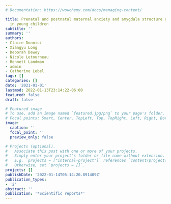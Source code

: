 ```yaml
---
# Documentation: https://wowchemy.com/docs/managing-content/

title: Prenatal and postnatal maternal anxiety and amygdala structure and function
  in young children
subtitle: ''
summary: ''
authors:
- Claire Donnici
- Xiangyu Long
- Deborah Dewey
- Nicole Letourneau
- Bennett Landman
- admin
- Catherine Lebel
tags: []
categories: []
date: '2021-01-01'
lastmod: 2022-01-13T23:14:22-06:00
featured: false
draft: false

# Featured image
# To use, add an image named `featured.jpg/png` to your page's folder.
# Focal points: Smart, Center, TopLeft, Top, TopRight, Left, Right, BottomLeft, Bottom, BottomRight.
image:
  caption: ''
  focal_point: ''
  preview_only: false

# Projects (optional).
#   Associate this post with one or more of your projects.
#   Simply enter your project's folder or file name without extension.
#   E.g. `projects = ["internal-project"]` references `content/project/deep-learning/index.md`.
#   Otherwise, set `projects = []`.
projects: []
publishDate: '2022-01-14T05:14:20.891409Z'
publication_types:
- '2'
abstract: ''
publication: '*Scientific reports*'
---
```

